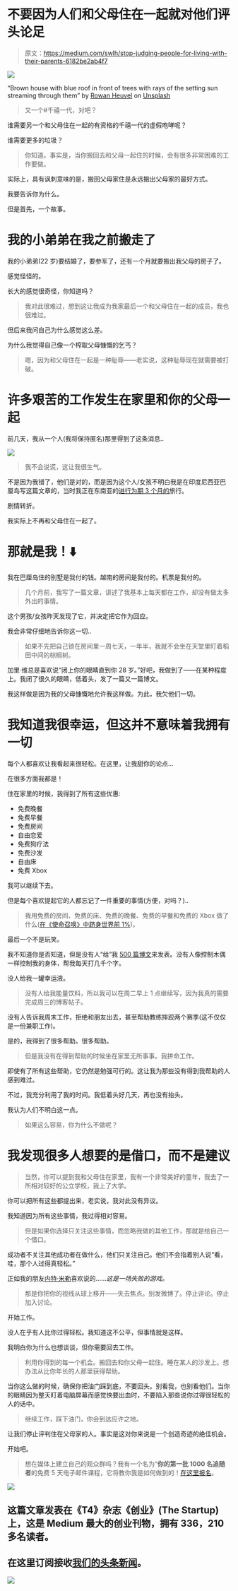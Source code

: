 # 不要因为人们和父母住在一起就对他们评头论足

> 原文：<https://medium.com/swlh/stop-judging-people-for-living-with-their-parents-6182be2ab4f7>

![](img/afbd4867f1ac19e5159ff6d5347586a6.png)

“Brown house with blue roof in front of trees with rays of the setting sun streaming through them” by [Rowan Heuvel](https://unsplash.com/@insolitus?utm_source=medium&utm_medium=referral) on [Unsplash](https://unsplash.com?utm_source=medium&utm_medium=referral)

> 又一个#千禧一代，对吧？

谁需要另一个和父母住在一起的有资格的千禧一代的虚假咆哮呢？

谁需要更多的垃圾？

> 你知道。事实是，当你搬回去和父母一起住的时候，会有很多非常困难的工作要做。

实际上，具有讽刺意味的是，搬回父母家住是永远搬出父母家的最好方式。

我要告诉你为什么。

但是首先，一个故事。

# 我的小弟弟在我之前搬走了

我的小弟弟(22 岁)要结婚了，要参军了，还有一个月就要搬出我父母的房子了。

感觉怪怪的。

长大的感觉很奇怪，你知道吗？

> 我对此很难过，想到这让我成为我家最后一个和父母住在一起的成员，我也很难过。

但后来我问自己为什么感觉这么差。

为什么我觉得自己像一个榨取父母慷慨的乞丐？

> 嗯，因为和父母住在一起是一种耻辱——老实说，这种耻辱现在就需要被打破。

# 许多艰苦的工作发生在家里和你的父母一起

前几天，我从一个人(我将保持匿名)那里得到了这条消息..

![](img/1c5b80defda2a6f905cbfc306b6b8e5b.png)

> 我不会说谎，这让我很生气。

不是因为我错了，他们是对的，而是因为这个人/女孩不明白我是在印度尼西亚巴厘岛写这篇文章的，当时我正在东南亚的[进行为期 3 个月的](https://findingtom.com/travel-items-you-need-for-successful-road-trip/)旅行。

剧情转折。

我实际上不再和父母住在一起了。

# 那就是我！⬇️

我在巴厘岛住的别墅是我付的钱。越南的房间是我付的。机票是我付的。

> 几个月前，我写了一篇文章，讲述了我基本上每天都在工作，却没有做太多外出的事情。

这个男孩/女孩昨天发现了它，并决定把它作为回应。

我会非常仔细地告诉你这一切..

> 如果不先把自己锁在房间里一周七天，一年半，我就不会坐在天堂里盯着稻田中间的棕榈树。

加里·维总是喜欢说“闭上你的眼睛直到你 28 岁。”好吧，我做到了——在某种程度上。我闭了很久的眼睛，低着头，发了一篇又一篇博文。

我这样做是因为我的父母慷慨地允许我这样做。为此，我欠他们一切。

# 我知道我很幸运，但这并不意味着我拥有一切

每个人都喜欢让我看起来很轻松。在这里，让我甜你的论点…

在很多方面我都是！

住在家里的时候，我得到了所有这些优惠:

*   免费晚餐
*   免费早餐
*   免费房间
*   自由恋爱
*   免费狗疗法
*   免费沙发
*   自由床
*   免费 Xbox

我可以继续下去。

但是每个喜欢提起它的人都忘记了一件重要的事情(方便，对吗？)..

> 我用免费的房间、免费的床、免费的晚餐、免费的早餐和免费的 Xbox 做了什么([在《使命召唤》中跻身世界前 1%](/@tomkuegler/how-to-get-into-the-top-1-of-the-world-at-anything-2939e0527598))。

最后一个不是玩笑。

我不知道你是否知道，但是没有人“给”我 [500 篇博文](/@tomkuegler/what-ive-learned-from-writing-over-500-blog-posts-3258b7cf7068)来发表。没有人像控制木偶一样控制我的身体，帮我每天打几千个字。

没人给我一罐幸运液。

> 没有人给我能量饮料，所以我可以在周二早上 1 点继续写，因为我真的需要完成周三的博客帖子。

没有人告诉我周末工作，拒绝和朋友出去，甚至帮助教练摔跤两个赛季(这不仅仅是一份兼职工作)。

是的，我得到了很多帮助。很多帮助。

> 但是我没有在得到帮助的时候坐在家里无所事事。我拼命工作。

即使有了所有这些帮助，它仍然是勉强可行的。这让我为那些没有得到我帮助的人感到难过。

不过，我充分利用了我的时间。我低着头好几天，再也没有抬头。

我认为人们不明白这一点。

> 如果这么容易，你为什么不做呢？

# 我发现很多人想要的是借口，而不是建议

> 当然，你可以提到我和父母住在家里，我有一个非常美好的童年，我去了一所相对较好的公立学校，我上了大学。

你可以把所有这些都提出来，老实说，我对此没有异议。

我知道因为所有这些事情，我过得相对容易。

> 但是如果你选择只关注这些事情，而忽略我做的其他工作，那就是给自己一个借口。

成功者不关注其他成功者在做什么，他们只关注自己。他们不会指着别人说“看，哇，那个人过得真轻松。”

正如我的朋友[内特·米勒](https://medium.com/u/b1e8bf02805c?source=post_page-----6182be2ab4f7--------------------------------)喜欢说的……*这是一场失败的游戏。*

> 那是你把你的视线从球上移开——失去焦点。别发微博了。停止评论。停止加入讨论。

开始工作。

没人在乎有人比你过得轻松。我知道这不公平，但事情就是这样。

我明白你为什么也想谈谈，但你需要回去工作。

> 利用你得到的每一个机会。搬回去和你父母一起住。睡在某人的沙发上。想办法从比你年长的人那里获得帮助。

当你这么做的时候，确保你把油门踩到底，不要回头。别看我，也别看他们。当你的眼睛因为整天盯着电脑屏幕而感觉快要出血时，不要陷入那些说你过得很轻松的人的话中。

> 继续工作，踩下油门，你会到达应许之地。

让我们停止评判住在父母家的人。事实是这对你来说是一个创造奇迹的绝佳机会。

开始吧。

> 想在媒体上建立自己的观众群吗？我有一个名为“**你的第一批 1000 名追随者**的免费 5 天电子邮件课程，它将教你我是如何做到的！[在这里报名](https://app.convertkit.com/landing_pages/290945)。

[![](img/308a8d84fb9b2fab43d66c117fcc4bb4.png)](https://medium.com/swlh)

## 这篇文章发表在《T4》杂志《创业》(The Startup)上，这是 Medium 最大的创业刊物，拥有 336，210 多名读者。

## 在这里订阅接收[我们的头条新闻](http://growthsupply.com/the-startup-newsletter/)。

[![](img/b0164736ea17a63403e660de5dedf91a.png)](https://medium.com/swlh)